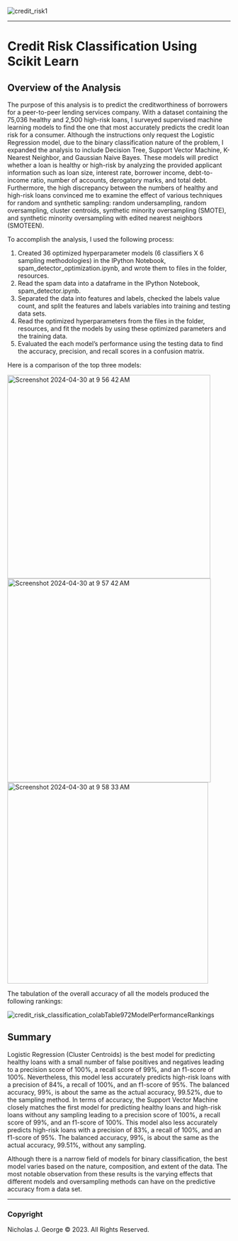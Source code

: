 ![credit_risk1](https://github.com/njgeorge000158/Credit-Risk-Classification-with-Logistic-Regression-Using-Scikit-Learn/assets/137228821/76c5a095-a7e3-47be-b161-d95e602b739c)

----

# **Credit Risk Classification Using Scikit Learn**

## **Overview of the Analysis**

The purpose of this analysis is to predict the creditworthiness of borrowers for a peer-to-peer lending services company. With a dataset containing the 75,036 healthy and 2,500 high-risk loans, I surveyed supervised machine learning models to find the one that most accurately predicts the credit loan risk for a consumer. Although the instructions only request the Logistic Regression model, due to the binary classification nature of the problem, I expanded the analysis to include Decision Tree, Support Vector Machine, K-Nearest Neighbor, and Gaussian Naive Bayes. These models will predict whether a loan is healthy or high-risk by analyzing the provided applicant information such as loan size, interest rate, borrower income, debt-to-income ratio, number of accounts, derogatory marks, and total debt. 
 Furthermore, the high discrepancy between the numbers of healthy and high-risk loans convinced me to examine the effect of various techniques for random and synthetic sampling: random undersampling, random oversampling, cluster centroids, synthetic minority oversampling (SMOTE), and synthetic minority oversampling with edited nearest neighbors (SMOTEEN).

To accomplish the analysis, I used the following process:

1. Created 36 optimized hyperparameter models (6 classifiers X 6 sampling methodologies) in the IPython Notebook, spam_detector_optimization.ipynb, and wrote them to files in the folder, resources.
2. Read the spam data into a dataframe in the IPython Notebook, spam_detector.ipynb.
3. Separated the data into features and labels, checked the labels value count, and split the features and labels variables into training and testing data sets.
4. Read the optimized hyperparameters from the files in the folder, resources, and fit the models by using these optimized parameters and the training data.
7. Evaluated the each model’s performance using the testing data to find the accuracy, precision, and recall scores in a confusion matrix.

Here is a comparison of the top three models:

<img width="458" alt="Screenshot 2024-04-30 at 9 56 42 AM" src="https://github.com/njgeorge000158/Credit-Risk-Classification-Using-Scikit-Learn/assets/137228821/59de5a4a-4579-4529-b468-d64ee3462d13">

<img width="459" alt="Screenshot 2024-04-30 at 9 57 42 AM" src="https://github.com/njgeorge000158/Credit-Risk-Classification-Using-Scikit-Learn/assets/137228821/3efb278e-c7a2-4289-b13b-c43ce7984c06">

<img width="453" alt="Screenshot 2024-04-30 at 9 58 33 AM" src="https://github.com/njgeorge000158/Credit-Risk-Classification-Using-Scikit-Learn/assets/137228821/2e2b5fec-e2e7-44f1-aa7b-725438d976c9">

The tabulation of the overall accuracy of all the models produced the following rankings:

![credit_risk_classification_colabTable972ModelPerformanceRankings](https://github.com/njgeorge000158/Credit-Risk-Classification-Using-Scikit-Learn/assets/137228821/51b28a26-a303-4aa3-a66f-8ca834fc5cae)

## **Summary**

Logistic Regression (Cluster Centroids) is the best model for predicting healthy loans with a small number of false positives and negatives leading to a precision score of 100%, a recall score of 99%, and an f1-score of 100%.  Nevertheless, this model less accurately predicts high-risk loans with a precision of 84%, a recall of 100%, and an f1-score of 95%. The balanced accuracy, 99%, is about the same as the actual accuracy, 99.52%, due to the sampling method.  In terms of accuracy, the Support Vector Machine closely matches the first model for predicting healthy loans and high-risk loans without any sampling leading to a precision score of 100%, a recall score of 99%, and an f1-score of 100%. This model also less accurately predicts high-risk loans with a precision of 83%, a recall of 100%, and an f1-score of 95%. The balanced accuracy, 99%, is about the same as the actual accuracy, 99.51%, without any sampling.

Although there is a narrow field of models for binary classification, the best model varies based on the nature, composition, and extent of the data. The most notable observation from these results is the varying effects that different models and oversampling methods can have on the predictive accuracy from a data set.

----

### Copyright

Nicholas J. George © 2023. All Rights Reserved.
